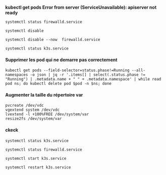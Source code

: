 

**kubectl get pods
Error from server (ServiceUnavailable): apiserver not ready**


```
systemctl status firewalld.service
```

```
systemctl disable
```

```
systemctl disable --now  firewalld.service
```

```
systemctl status k3s.service
```

#### **Supprimer les pod qui ne demarre pas correctement**


```
kubectl get pods --field-selector=status.phase!=Running --all-namespaces -o json | jq -r '.items[] | select(.status.phase != "Running") | .metadata.name + " " + .metadata.namespace' | while read pod ns; do kubectl delete pod $pod -n $ns; done
```


#### Augmenter la taille du répertoire var

```
pvcreate /dev/vdc
vgextend system /dev/vdc
lvextend -l +100%FREE /dev/system/var
resize2fs /dev/system/var
```


#### ckeck

```
systemctl status k3s.service
```

```
systemctl status firewalld.service
```

```
systemctl start k3s.service
```

```
systemctl restart k3s.service
```


